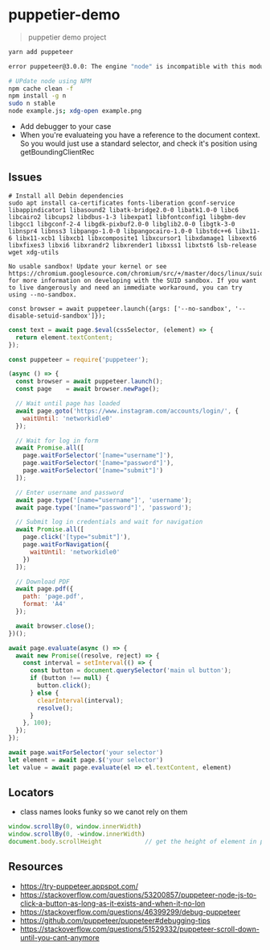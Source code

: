 # puppetier-demo

> puppetier demo project

```sh
yarn add puppeteer

error puppeteer@3.0.0: The engine "node" is incompatible with this module. Expected version ">=10.18.1". Got "10.17.0"

# UPdate node using NPM
npm cache clean -f
npm install -g n
sudo n stable
node example.js; xdg-open example.png
```

* Add debugger to your case
* When you're evaluateing you have a reference to the document context. So you would just use a standard selector, and check it's position using getBoundingClientRec

## Issues

```
# Install all Debin dependencies
sudo apt install ca-certificates fonts-liberation gconf-service libappindicator1 libasound2 libatk-bridge2.0-0 libatk1.0-0 libc6 libcairo2 libcups2 libdbus-1-3 libexpat1 libfontconfig1 libgbm-dev libgcc1 libgconf-2-4 libgdk-pixbuf2.0-0 libglib2.0-0 libgtk-3-0 libnspr4 libnss3 libpango-1.0-0 libpangocairo-1.0-0 libstdc++6 libx11-6 libx11-xcb1 libxcb1 libxcomposite1 libxcursor1 libxdamage1 libxext6 libxfixes3 libxi6 libxrandr2 libxrender1 libxss1 libxtst6 lsb-release wget xdg-utils
```

```
No usable sandbox! Update your kernel or see https://chromium.googlesource.com/chromium/src/+/master/docs/linux/suid_sandbox_development.md for more information on developing with the SUID sandbox. If you want to live dangerously and need an immediate workaround, you can try using --no-sandbox.

const browser = await puppeteer.launch({args: ['--no-sandbox', '--disable-setuid-sandbox']});
```

```js
const text = await page.$eval(cssSelector, (element) => {
  return element.textContent;
});

const puppeteer = require('puppeteer');

(async () => {
  const browser = await puppeteer.launch();
  const page    = await browser.newPage();

  // Wait until page has loaded
  await page.goto('https://www.instagram.com/accounts/login/', {
    waitUntil: 'networkidle0'
  });

  // Wait for log in form
  await Promise.all([
    page.waitForSelector('[name="username"]'),
    page.waitForSelector('[name="password"]'),
    page.waitForSelector('[name="submit"]')
  ]);

  // Enter username and password
  await page.type('[name="username"]', 'username');
  await page.type('[name="password"]', 'password');

  // Submit log in credentials and wait for navigation
  await Promise.all([
    page.click('[type="submit"]'),
    page.waitForNavigation({
      waitUntil: 'networkidle0'
    })
  ]);

  // Download PDF
  await page.pdf({
    path: 'page.pdf',
    format: 'A4'
  });

  await browser.close();
})();

await page.evaluate(async () => {
  await new Promise((resolve, reject) => {
    const interval = setInterval(() => {
      const button = document.querySelector('main ul button');
      if (button !== null) {
        button.click();
      } else {
        clearInterval(interval);
        resolve();
      }
    }, 100);
  });
});

await page.waitForSelector('your selector')
let element = await page.$('your selector')
let value = await page.evaluate(el => el.textContent, element)

```

## Locators

* class names looks funky so we canot rely on them

```js
window.scrollBy(0, window.innerWidth)
window.scrollBy(0, -window.innerWidth)
document.body.scrollHeight            // get the height of element in pizels

```

## Resources

* https://try-puppeteer.appspot.com/
* https://stackoverflow.com/questions/53200857/puppeteer-node-js-to-click-a-button-as-long-as-it-exists-and-when-it-no-lon
* https://stackoverflow.com/questions/46399299/debug-puppeteer
* https://github.com/puppeteer/puppeteer#debugging-tips
* https://stackoverflow.com/questions/51529332/puppeteer-scroll-down-until-you-cant-anymore


